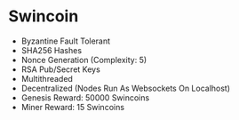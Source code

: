 # Swincoin
* Byzantine Fault Tolerant
* SHA256 Hashes
* Nonce Generation (Complexity: 5)
* RSA Pub/Secret Keys
* Multithreaded
* Decentralized (Nodes Run As Websockets On Localhost)
* Genesis Reward: 50000 Swincoins
* Miner Reward: 15 Swincoins
